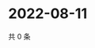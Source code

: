 # 2022-08-11

共 0 条

<!-- BEGIN WEIBO -->
<!-- 最后更新时间 Thu Aug 11 2022 00:22:48 GMT+0800 (China Standard Time) -->

<!-- END WEIBO -->
